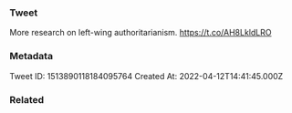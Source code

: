 ### Tweet
More research on left-wing authoritarianism.  https://t.co/AH8LkldLRO

### Metadata
Tweet ID: 1513890118184095764
Created At: 2022-04-12T14:41:45.000Z

### Related

